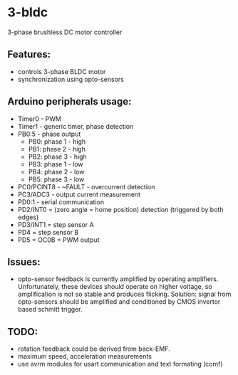 # 3-bldc
3-phase brushless DC motor controller

## Features:
- controls 3-phase BLDC motor
- synchronization using opto-sensors

## Arduino peripherals usage:
- Timer0 - PWM
- Timer1 - generic timer, phase detection
- PB0:5 - phase output
    - PB0: phase 1 - high
    - PB1: phase 2 - high
    - PB2: phase 3 - high
    - PB3: phase 1 - low
    - PB4: phase 2 - low
    - PB5: phase 3 - low
- PC0/PCINT8 - ~FAULT - overcurrent detection
- PC3/ADC3 - output current measurement
- PD0:1 - serial communication
- PD2/INT0 = (zero angle = home position) detection (triggered by both edges)
- PD3/INT1 = step sensor A
- PD4 = step sensor B
- PD5 = OC0B = PWM output



## Issues:
- opto-sensor feedback is currently amplified by operating amplifiers.
  Unfortunately, these devices should operate on higher voltage, so 
  amplification is not so stable and produces flicking.
  Solution: signal from opto-sensors should be amplified and
  conditioned by CMOS invertor based schmitt trigger.

## TODO:
- rotation feedback could be derived from back-EMF.
- maximum speed, acceleration measurements
- use avrm modules for usart communication and text formating (comf)
